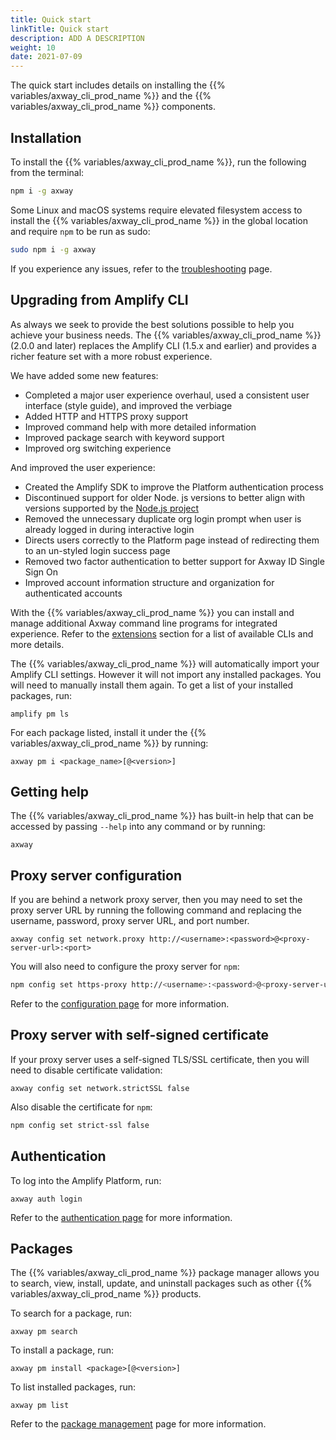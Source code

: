 ```yaml
---
title: Quick start
linkTitle: Quick start
description: ADD A DESCRIPTION
weight: 10
date: 2021-07-09
---
```


The quick start includes details on installing the {{% variables/axway_cli_prod_name %}} and the {{% variables/axway_cli_prod_name %}} components.

## Installation

To install the {{% variables/axway_cli_prod_name %}}, run the following from the terminal:

```bash
npm i -g axway
```

Some Linux and macOS systems require elevated filesystem access to install the {{% variables/axway_cli_prod_name %}} in the global location and require `npm` to be run as sudo:

```bash
sudo npm i -g axway
```

If you experience any issues, refer to the [troubleshooting](/docs/troubleshooting/#installation-issues) page.

## Upgrading from Amplify CLI

As always we seek to provide the best solutions possible to help you achieve your business needs. The {{% variables/axway_cli_prod_name %}} (2.0.0 and later) replaces the Amplify CLI (1.5.x and earlier) and provides a richer feature set with a more robust experience.

We have added some new features:

* Completed a major user experience overhaul, used a consistent user interface (style guide), and improved the verbiage
* Added HTTP and HTTPS proxy support
* Improved command help with more detailed information
* Improved package search with keyword support
* Improved org switching experience

And improved the user experience:

* Created the Amplify SDK to improve the Platform authentication process
* Discontinued support for older Node. js versions to better align with versions supported by the [Node.js project](https://nodejs.org/en/)
* Removed the unnecessary duplicate org login prompt when user is already logged in during interactive login
* Directs users correctly to the Platform page instead of redirecting them to an un-styled login success page
* Removed two factor authentication to better support for Axway ID Single Sign On
* Improved account information structure and organization for authenticated accounts

With the {{% variables/axway_cli_prod_name %}} you can install and manage additional Axway command line programs for integrated experience. Refer to the [extensions](/docs/extensions/) section for a list of available CLIs and more details.

The {{% variables/axway_cli_prod_name %}} will automatically import your Amplify CLI settings. However it will not import any installed packages. You will need to manually install them again. To get a list of your installed packages, run:

```
amplify pm ls
```

For each package listed, install it under the {{% variables/axway_cli_prod_name %}} by running:

```
axway pm i <package_name>[@<version>]
```

## Getting help

The {{% variables/axway_cli_prod_name %}} has built-in help that can be accessed by passing `--help` into any command or by running:

```
axway
```

## Proxy server configuration

If you are behind a network proxy server, then you may need to set the proxy server URL by running the following command and replacing the username, password, proxy server URL, and port number.

```
axway config set network.proxy http://<username>:<password>@<proxy-server-url>:<port>
```

You will also need to configure the proxy server for `npm`:

```bash
npm config set https-proxy http://<username>:<password>@<proxy-server-url>:<port>
```

Refer to the [configuration page](/docs/configuration/) for more information.

## Proxy server with self-signed certificate

If your proxy server uses a self-signed TLS/SSL certificate, then you will need to disable certificate validation:

```
axway config set network.strictSSL false
```

Also disable the certificate for `npm`:

```bash
npm config set strict-ssl false
```

## Authentication

To log into the Amplify Platform, run:

```
axway auth login
```

Refer to the [authentication page](https://confluence.axway.com/display/AD/Axway+CLI+Authentication) for more information.

## Packages

The {{% variables/axway_cli_prod_name %}} package manager allows you to search, view, install, update, and uninstall packages such as other {{% variables/axway_cli_prod_name %}} products.

To search for a package, run:

```
axway pm search
```

To install a package, run:

```
axway pm install <package>[@<version>]
```

To list installed packages, run:

```
axway pm list
```

Refer to the [package management](/docs/package_management/) page for more information.
